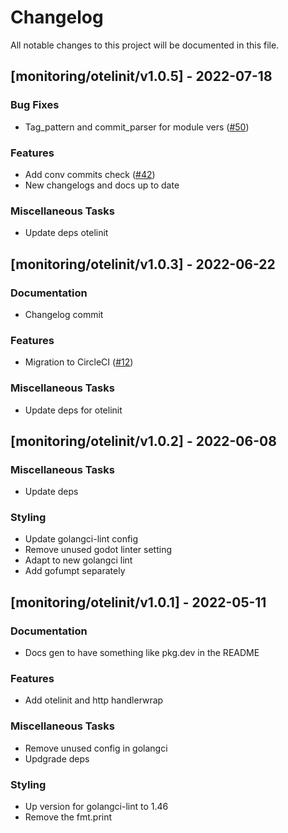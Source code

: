 # Changelog

All notable changes to this project will be documented in this file.

## [monitoring/otelinit/v1.0.5] - 2022-07-18

### Bug Fixes

- Tag_pattern and commit_parser for module vers ([#50](https://github.com/monacohq/golang-common/issues/50))

### Features

- Add conv commits check ([#42](https://github.com/monacohq/golang-common/issues/42))
- New changelogs and docs up to date

### Miscellaneous Tasks

- Update deps otelinit

## [monitoring/otelinit/v1.0.3] - 2022-06-22

### Documentation

- Changelog commit

### Features

- Migration to CircleCI ([#12](https://github.com/monacohq/golang-common/issues/12))

### Miscellaneous Tasks

- Update deps for otelinit

## [monitoring/otelinit/v1.0.2] - 2022-06-08

### Miscellaneous Tasks

- Update deps

### Styling

- Update golangci-lint config
- Remove unused godot linter setting
- Adapt to new golangci lint
- Add gofumpt separately

## [monitoring/otelinit/v1.0.1] - 2022-05-11

### Documentation

- Docs gen to have something like pkg.dev in the README

### Features

- Add otelinit and http handlerwrap

### Miscellaneous Tasks

- Remove unused config in golangci
- Updgrade deps

### Styling

- Up version for golangci-lint to 1.46
- Remove the fmt.print

<!-- generated by git-cliff -->
